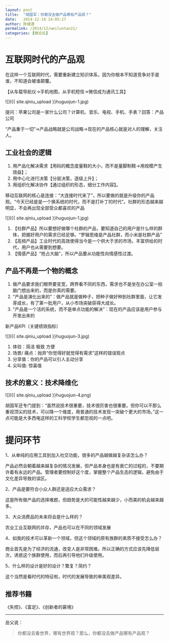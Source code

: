 ```yaml
---
layout: post
title:  "胡国军：你都没去做产品哪有产品观？"
date:   2014-12-18 14:05:17
author: 陈俊源
permalink: /2014/12/weiluntan21/
categories: [微论坛]
---
```


# 互联网时代的产品观

在这样一个互联网时代，需要重新建立知识体系，因为你根本不知道竞争对手是谁，不知道会被谁颠覆。

【从车载导航仪→手机地图，从手机短信→微信成为通讯工具】

![]({{ site.qiniu_upload }}huguojun-1.jpg)

提问：苹果公司是一家什么公司？计算机、音乐、电视、手机、手表？回答：产品公司

“产品重于一切”→产品战略就是公司战略→现在的产品核心就是对人的理解，关注人。

 
## 工业社会的逻辑

1. 用产品化解决需求【用码的概念度量鞋的大小，而不是量脚制鞋→用规模产生效益】；
2. 用中心化进行决策【分层决策，逐级上升】；
3. 用组织化解决协作【通过组织的形态，细分工作内容】。

移动互联网的核心是连接：“大连接时代来了”，所以要做的就是升级你的产品观。“今天已经是是一个换系统的时代，而不是打补丁的时代”。社群的形态越来越明显，不会再出现全部受众都喜欢的产品

![]({{ site.qiniu_upload }}huguojun-1.jpg)

1. 【社群产品】所以要想好做哪个社群的产品，要知道自己的用户是什么样的群体，把握好用户的需求已经足够。“罗辑思维是产品社群，而小米是社群产品”
2. 【高频产品】工业时代的高效使得当今是一个供大于求的市场，丰富供给的时代，用户也从需要到想要。
3. 【情感产品】“抢占大脑”，所以产品要从功能性向情感性过渡。


## 产品不再是一个物的概念

1. 做产品要求我们眼界要变宽，跨界看不同的东西，需求也不是坐在办公室一拍脑门想出来的，而是你真的需要。
2. “产品是演化出来的”：做产品就是做种子，把种子做好种到社群里面，让它发芽成长，有了第一批用户，从小市场突破获得大成长。
3. “产品是一个活的系统，而不是单点功能的解决”：现在的产品应该是用户参与开发出来的

新产品KPI（关键绩效指标）

![]({{ site.qiniu_upload }}huguojun-3.jpg)

1. 体验：简洁 极致 方便
2. 场景/ 痛点：抛弃“你觉得好就觉得有需求”这样的错误观点
3. 分享值：你的产品可以引人主动分享
4. 尖叫值:  惊喜值
 

## 技术的意义：技术降维化

![]({{ site.qiniu_upload }}huguojun-4.png)

胡国军还专门提到：“虽然说技术很重要，技术很厉害也很重要。但你可以不那么重视顶尖的技术，可以降一个维度，用普通的技术发现一突破个更大的市场。”这一点可能是大多西电这样的工科学校学生都忽视的一点吧。

# 提问环节

1、从单纯的应用工具到加入社交功能，很多的产品越做越复杂该怎么办？

产品必然会朝着越来越复杂的情况发展，但产品本身也是有衰亡的过程的，不要期许着有永远的产品。管理者要控制好这个度，掌握整个产品生态的逻辑，避免由于文化差异导致的误区。

2、产品是要符合小众人群还是适应大众需求？

这是所有做产品的选择难题，但趋势是大的可能性越来越少，小而美的机会越来越多。

3、大众消费品的未来将会是什么样的？

农业工业互联网的并存，产品也可以在不同的领域发展

4、如我的技术可以革新一个领域，但这个领域的原有族群的素质不接受怎么办？

商业首先是为了经济的流通，改变人是非常困难。所以正确的方式应该先降低层次，诱惑这个族群使用，而后再引导他们升级使用。

5、什么样的设计是好的设计？繁复？简约？

这个当然是看时代的特征啦，时代的发展导致的审美观差异。


## 推荐书籍

《失控》、《富足》、《创新者的窘境》


---

岳父说：

> 你都没去看世界，哪有世界观？那么，你都没去做产品哪有产品观？
